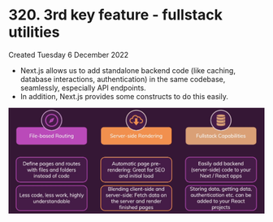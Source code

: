 # 320. 3rd key feature - fullstack utilities
Created Tuesday 6 December 2022

- Next.js allows us to add standalone backend code (like caching, database interactions, authentication) in the same codebase, seamlessly, especially API endpoints.
- In addition, Next.js provides some constructs to do this easily.

![](../../../../../assets/320_3rd_key_feature_fullstack_utilities-image-1-c9bfacde.png)

